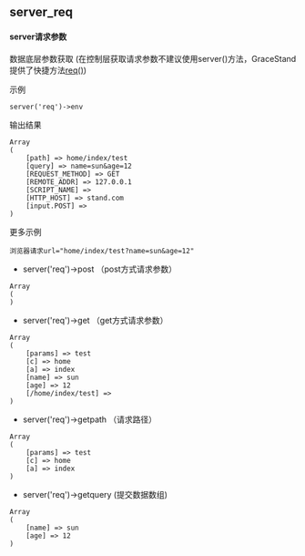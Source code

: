 ## server_req
#### server请求参数 ####

数据底层参数获取 (在控制层获取请求参数不建议使用server()方法，GraceStand提供了快捷方法[req()](http://note.youdao.com/))

示例
```
server('req')->env

```
输出结果

```
Array
(
    [path] => home/index/test
    [query] => name=sun&age=12
    [REQUEST_METHOD] => GET
    [REMOTE_ADDR] => 127.0.0.1
    [SCRIPT_NAME] => 
    [HTTP_HOST] => stand.com
    [input.POST] => 
)

```
更多示例
```
浏览器请求url="home/index/test?name=sun&age=12"
```

+ server('req')->post  （post方式请求参数）
```
Array
(
)
```

+ server('req')->get  （get方式请求参数）
```
Array
(
    [params] => test
    [c] => home
    [a] => index
    [name] => sun
    [age] => 12
    [/home/index/test] => 
)

```

+ server('req')->getpath   （请求路径）

```
Array
(
    [params] => test
    [c] => home
    [a] => index
)

```

+ server('req')->getquery  (提交数据数组)

```
Array
(
    [name] => sun
    [age] => 12
)

```